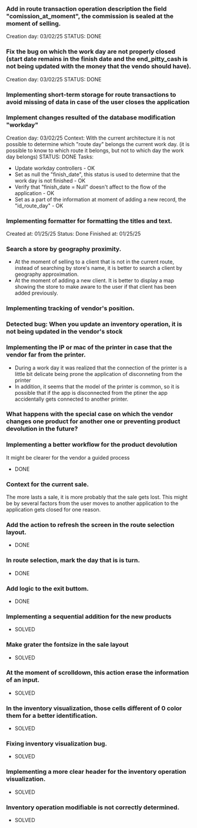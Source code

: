 ### Add in route transaction operation description the field "comission_at_moment", the commission is sealed at the moment of selling.
Creation day: 03/02/25
STATUS: DONE

### Fix the bug on which the work day are not properly closed (start date remains in the finish date and the end_pitty_cash is not being updated with the money that the vendo should have).
Creation day: 03/02/25
STATUS: DONE

### Implementing short-term storage for route transactions to avoid missing of data in case of the user closes the application

### Implement changes resulted of the database modification "workday"
Creation day: 03/02/25
Context: With the current architecture it is not possible to determine which "route day" belongs the current work day. (it is possible to know to which route it belongs, but not to which day the work day belongs)
STATUS: DONE
Tasks:
- Update workday controllers - OK
- Set as null the "finish_date", this status is used to determine that the work day is not finished - OK
- Verify that  "finish_date = Null" doesn't affect to the flow of the application - OK
- Set as a part of the information at moment of adding a new record, the "id_route_day" - OK

### Implementing formatter for formatting the titles and text.
Created at: 01/25/25
Status: Done
Finished at: 01/25/25

### Search a store by geography proximity.
- At the moment of selling to a client that is not in the current route, instead of searching by store's name, it is better to search a client by geography approximation.
- At the moment of adding a new client. It is better to display a map showing the store to make aware to the user if that client has been added previously.

### Implementing tracking of vendor's position.

### Detected bug: When you update an inventory operation, it is not being updated in the vendor's stock

### Implementing the IP or mac of the printer in case that the vendor far from the printer.
- During a work day it was realized that the connection of the printer is a little bit delicate being prone the application of 
disconneting from the printer
- In addition, it seems that the model of the printer is common, so it is possible that if the app is disconnected from the ptiner
the app accidentally gets connected to another printer.

### What happens with the special case on which the vendor changes one product for another one or preventing product devolution in the future?


### Implementing a better workflow for the product devolution
It might be clearer for the vendor a guided process
- DONE 

### Context for the current sale.
The more lasts a sale, it is more probably that the sale gets lost. This might be by several factors from the user moves to another 
application to the application gets closed for one reason.


### Add the action to refresh the screen in the route selection layout.
- DONE

### In route selection, mark the day that is is turn.
- DONE

### Add logic to the exit buttom.
- DONE
### 

### Implementing a sequential addition for the new products
- SOLVED

### Make grater the fontsize in the sale layout
- SOLVED

### At the moment of scrolldown, this action erase the information of an input.
- SOLVED

### In the inventory visualization, those cells different of 0 color them for a better identification.
- SOLVED


### Fixing inventory visualization bug.
- SOLVED


### Implementing a more clear header for the inventory operation visualization.
- SOLVED

### Inventory operation modifiable is not correctly determined.
- SOLVED